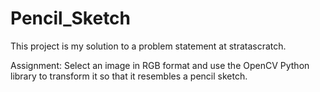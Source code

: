 # Pencil_Sketch
This project is my solution to a problem statement at stratascratch.

Assignment: Select an image in RGB format and use the OpenCV Python library to transform it so that it resembles a pencil sketch.
